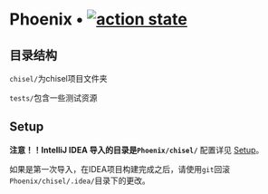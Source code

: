 # Phoenix • [![action state](https://github.com/Discreater/Phoenix/workflows/func-test/badge.svg)](https://github.com/Discreater/Phoenix/actions)

## 目录结构

`chisel/`为chisel项目文件夹

`tests/`包含一些测试资源

## Setup

**注意！！IntelliJ IDEA 导入的目录是`Phoenix/chisel/`** 配置详见 [Setup](doc/Setup.md)。

如果是第一次导入，在IDEA项目构建完成之后，请使用`git`回滚`Phoenix/chisel/.idea/`目录下的更改。

